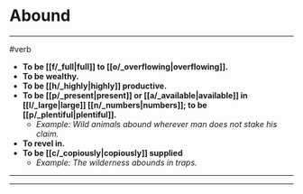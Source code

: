 # Abound
---
#verb
- **To be [[f/_full|full]] to [[o/_overflowing|overflowing]].**
- **To be wealthy.**
- **To be [[h/_highly|highly]] productive.**
- **To be [[p/_present|present]] or [[a/_available|available]] in [[l/_large|large]] [[n/_numbers|numbers]]; to be [[p/_plentiful|plentiful]].**
	- _Example: Wild animals abound wherever man does not stake his claim._
- **To revel in.**
- **To be [[c/_copiously|copiously]] supplied**
	- _Example: The wilderness abounds in traps._
---
---
